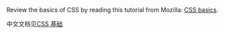 Review the basics of CSS by reading this tutorial from Mozilla: [CSS basics](https://developer.mozilla.org/en-US/docs/Learn_web_development/Getting_started/Your_first_website/Styling_the_content).

中文文档见[CSS 基础](https://developer.mozilla.org/zh-CN/docs/Learn_web_development/Getting_started/Your_first_website/Styling_the_content)